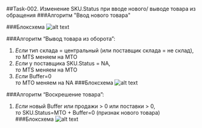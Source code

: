 ##Task-002. Изменение SKU.Status при вводе нового/ выводе товара из обращения
###Алгоритм "Ввод нового товара"

###Блоксхема
![alt text]()

###Алгоритм “Вывод товара из оборота”:
1. _Если_ тип склада = центральный (или поставщик склада = не склад), 
<br>_то_ MTS меняем на MTO
2. _Если_ у поставщика SKU.Status = NA,
<br>_то_ MTS меняем на MTO
3. _Если_ Buffer=0
<br>_то_ MTO меняем на NA
###Блоксхема
![alt text](http://cs628027.vk.me/v628027613/f1c7/NM1cUPtYNBs.jpg)

###Алгоритм “Воскрешение товара”:
1. _Если_ новый Buffer или продажи > 0 или поставки > 0,
<br>_то_ SKU.Status=MTO + Buffer=0 (признак нового товара)
###Блоксхема
![alt text](http://cs628027.vk.me/v628027613/f1c0/S_AISRNaZZw.jpg)
